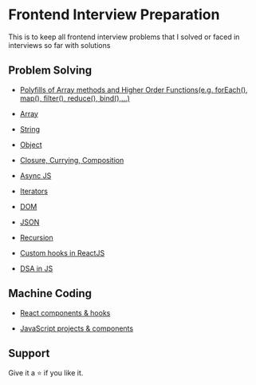 # Frontend Interview Preparation

This is to keep all frontend interview problems that I solved or faced in interviews so far with solutions

## Problem Solving

- [Polyfills of Array methods and Higher Order Functions(e.g. forEach(), map(), filter(), reduce(), bind(),...)](https://github.com/sjsouvik/Frontend-Interview-Preparation/tree/main/polyfillsInJS)

- [Array](https://github.com/sjsouvik/Frontend-Interview-Preparation/tree/main/array)

- [String](https://github.com/sjsouvik/Frontend-Interview-Preparation/tree/main/string)

- [Object](https://github.com/sjsouvik/Frontend-Interview-Preparation/tree/main/object)

- [Closure, Currying, Composition](https://github.com/sjsouvik/Frontend-Interview-Preparation/tree/main/closure)

- [Async JS](https://github.com/sjsouvik/Frontend-Interview-Preparation/tree/main/asyncJS)

- [Iterators](https://github.com/sjsouvik/Frontend-Interview-Preparation/tree/main/Iterators)

- [DOM](https://github.com/sjsouvik/Frontend-Interview-Preparation/tree/main/DOM)

- [JSON](https://github.com/sjsouvik/Frontend-Interview-Preparation/tree/main/JSON)

- [Recursion](https://github.com/sjsouvik/Frontend-Interview-Preparation/tree/main/recursion)

- [Custom hooks in ReactJS](https://github.com/sjsouvik/react-components-hooks/tree/main/src/hooks)

- [DSA in JS](https://github.com/sjsouvik/Data-Structures-Algorithms/tree/master/DSA-JavaScript)

## Machine Coding

- [React components & hooks](https://github.com/sjsouvik/react-components-hooks)

- [JavaScript projects & components](https://github.com/sjsouvik/JavaScript-Projects)

## Support

Give it a ⭐ if you like it.
